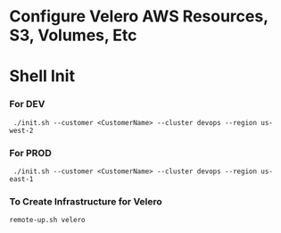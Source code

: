 
# Configure Velero AWS Resources, S3, Volumes, Etc

# Shell Init

### For DEV

` ./init.sh --customer <CustomerName> --cluster devops --region us-west-2`

### For PROD

` ./init.sh --customer <CustomerName> --cluster devops --region us-east-1`

###  To Create Infrastructure for Velero

`remote-up.sh velero`
